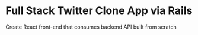 # Full Stack Twitter Clone App via Rails

Create React front-end that consumes backend API built from scratch

